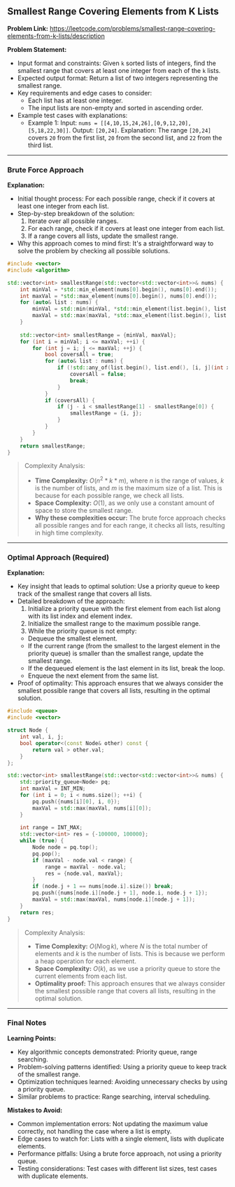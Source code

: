 ## Smallest Range Covering Elements from K Lists

**Problem Link:** https://leetcode.com/problems/smallest-range-covering-elements-from-k-lists/description

**Problem Statement:**
- Input format and constraints: Given `k` sorted lists of integers, find the smallest range that covers at least one integer from each of the `k` lists.
- Expected output format: Return a list of two integers representing the smallest range.
- Key requirements and edge cases to consider:
  - Each list has at least one integer.
  - The input lists are non-empty and sorted in ascending order.
- Example test cases with explanations:
  - Example 1: Input: `nums = [[4,10,15,24,26],[0,9,12,20],[5,18,22,30]]`. Output: `[20,24]`. Explanation: The range `[20,24]` covers `20` from the first list, `20` from the second list, and `22` from the third list.

---

### Brute Force Approach

**Explanation:**
- Initial thought process: For each possible range, check if it covers at least one integer from each list.
- Step-by-step breakdown of the solution:
  1. Iterate over all possible ranges.
  2. For each range, check if it covers at least one integer from each list.
  3. If a range covers all lists, update the smallest range.
- Why this approach comes to mind first: It's a straightforward way to solve the problem by checking all possible solutions.

```cpp
#include <vector>
#include <algorithm>

std::vector<int> smallestRange(std::vector<std::vector<int>>& nums) {
    int minVal = *std::min_element(nums[0].begin(), nums[0].end());
    int maxVal = *std::max_element(nums[0].begin(), nums[0].end());
    for (auto& list : nums) {
        minVal = std::min(minVal, *std::min_element(list.begin(), list.end()));
        maxVal = std::max(maxVal, *std::max_element(list.begin(), list.end()));
    }
    
    std::vector<int> smallestRange = {minVal, maxVal};
    for (int i = minVal; i <= maxVal; ++i) {
        for (int j = i; j <= maxVal; ++j) {
            bool coversAll = true;
            for (auto& list : nums) {
                if (!std::any_of(list.begin(), list.end(), [i, j](int x){ return i <= x && x <= j; })) {
                    coversAll = false;
                    break;
                }
            }
            if (coversAll) {
                if (j - i < smallestRange[1] - smallestRange[0]) {
                    smallestRange = {i, j};
                }
            }
        }
    }
    return smallestRange;
}
```

> Complexity Analysis:
> - **Time Complexity:** $O(n^2 * k * m)$, where $n$ is the range of values, $k$ is the number of lists, and $m$ is the maximum size of a list. This is because for each possible range, we check all lists.
> - **Space Complexity:** $O(1)$, as we only use a constant amount of space to store the smallest range.
> - **Why these complexities occur:** The brute force approach checks all possible ranges and for each range, it checks all lists, resulting in high time complexity.

---

### Optimal Approach (Required)

**Explanation:**
- Key insight that leads to optimal solution: Use a priority queue to keep track of the smallest range that covers all lists.
- Detailed breakdown of the approach:
  1. Initialize a priority queue with the first element from each list along with its list index and element index.
  2. Initialize the smallest range to the maximum possible range.
  3. While the priority queue is not empty:
    - Dequeue the smallest element.
    - If the current range (from the smallest to the largest element in the priority queue) is smaller than the smallest range, update the smallest range.
    - If the dequeued element is the last element in its list, break the loop.
    - Enqueue the next element from the same list.
- Proof of optimality: This approach ensures that we always consider the smallest possible range that covers all lists, resulting in the optimal solution.

```cpp
#include <queue>
#include <vector>

struct Node {
    int val, i, j;
    bool operator<(const Node& other) const {
        return val > other.val;
    }
};

std::vector<int> smallestRange(std::vector<std::vector<int>>& nums) {
    std::priority_queue<Node> pq;
    int maxVal = INT_MIN;
    for (int i = 0; i < nums.size(); ++i) {
        pq.push({nums[i][0], i, 0});
        maxVal = std::max(maxVal, nums[i][0]);
    }
    
    int range = INT_MAX;
    std::vector<int> res = {-100000, 100000};
    while (true) {
        Node node = pq.top();
        pq.pop();
        if (maxVal - node.val < range) {
            range = maxVal - node.val;
            res = {node.val, maxVal};
        }
        if (node.j + 1 == nums[node.i].size()) break;
        pq.push({nums[node.i][node.j + 1], node.i, node.j + 1});
        maxVal = std::max(maxVal, nums[node.i][node.j + 1]);
    }
    return res;
}
```

> Complexity Analysis:
> - **Time Complexity:** $O(N \log k)$, where $N$ is the total number of elements and $k$ is the number of lists. This is because we perform a heap operation for each element.
> - **Space Complexity:** $O(k)$, as we use a priority queue to store the current elements from each list.
> - **Optimality proof:** This approach ensures that we always consider the smallest possible range that covers all lists, resulting in the optimal solution.

---

### Final Notes

**Learning Points:**
- Key algorithmic concepts demonstrated: Priority queue, range searching.
- Problem-solving patterns identified: Using a priority queue to keep track of the smallest range.
- Optimization techniques learned: Avoiding unnecessary checks by using a priority queue.
- Similar problems to practice: Range searching, interval scheduling.

**Mistakes to Avoid:**
- Common implementation errors: Not updating the maximum value correctly, not handling the case where a list is empty.
- Edge cases to watch for: Lists with a single element, lists with duplicate elements.
- Performance pitfalls: Using a brute force approach, not using a priority queue.
- Testing considerations: Test cases with different list sizes, test cases with duplicate elements.
